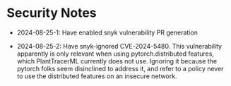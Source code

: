 Security Notes
==============

* 2024-08-25-1: Have enabled snyk vulnerability PR generation

* 2024-08-25-2: Have snyk-ignored CVE-2024-5480. This vulnerability apparently is only relevant when using pytorch.distributed features, which PlantTracerML currently does not use. Ignoring it because the pytorch folks seem disinclined to address it, and refer to a policy never to use the distributed features on an insecure network.
